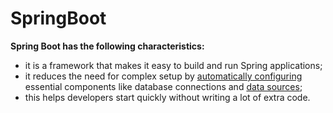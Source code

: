 # SpringBoot
**Spring Boot has the following characteristics:**
- it is a framework that makes it easy to build and run Spring applications;
- it reduces the need for complex setup by [automatically configuring](../concepts/auto-config/auto_config.md) essential
components like database connections and [data sources](../concepts/datasource/datasource.md);
- this helps developers start quickly without writing a lot of extra code.